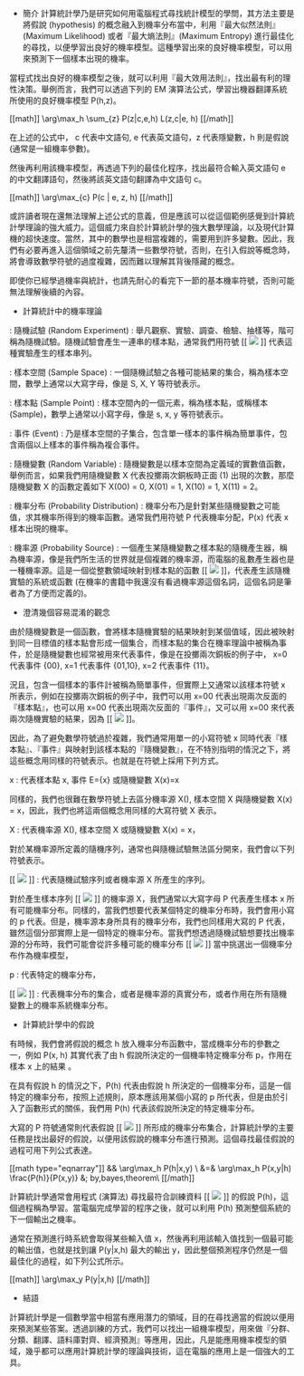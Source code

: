 + 簡介
計算統計學乃是研究如何用電腦程式尋找統計模型的學問，其方法主要是將假說 (hypothesis) 的概念融入到機率分布當中，利用『最大似然法則』(Maximum Likelihood) 或者『最大熵法則』(Maximum Entropy) 進行最佳化的尋找，以便學習出良好的機率模型。這種學習出來的良好機率模型，可以用來預測下一個樣本出現的機率。

當程式找出良好的機率模型之後，就可以利用『最大效用法則』，找出最有利的理性決策。舉例而言，我們可以透過下列的 EM 演算法公式，學習出機器翻譯系統所使用的良好機率模型 P(h,z)。

[[math]]
\arg\max_h \sum_{z} P(z|c,e,h) L(z,c|e, h)
[[/math]]

在上述的公式中， c 代表中文語句, e 代表英文語句，z 代表隱變數，h 則是假說 (通常是一組機率參數)。

然後再利用該機率模型，再透過下列的最佳化程序，找出最符合輸入英文語句 e 的中文翻譯語句，然後將該英文語句翻譯為中文語句 c。

[[math]]
\arg\max_{c} P(c | e, z, h)
[[/math]]

或許讀者現在還無法理解上述公式的意義，但是應該可以從這個範例感覺到計算統計學理論的強大威力。這個威力來自於計算統計學的強大數學理論，以及現代計算機的超快速度。當然，其中的數學也是相當複雜的，需要用到許多變數。因此，我們有必要再進入這個領域之前先釐清一些數學符號，否則，在引入假說等概念時，將會導致數學符號的過度複雜，因而難以理解其背後隱藏的概念。

即使你已經學過機率與統計，也請先耐心的看完下一節的基本機率符號，否則可能無法理解後續的內容。

+ 計算統計中的機率理論

: 隨機試驗 (Random Experiment) : 舉凡觀察、實驗、調查、檢驗、抽樣等，階可稱為隨機試驗。隨機試驗會產生一連串的樣本點，通常我們用符號 [[ ![](../timg/d9790f80150c.jpg) ]] 代表這種實驗產生的樣本串列。

: 樣本空間 (Sample Space) : 一個隨機試驗之各種可能結果的集合，稱為樣本空間，數學上通常以大寫字母，像是 S, X, Y 等符號表示。

: 樣本點 (Sample Point) : 樣本空間內的一個元素，稱為樣本點，或稱樣本 (Sample)，數學上通常以小寫字母，像是 s, x, y 等符號表示。

: 事件 (Event) : 乃是樣本空間的子集合，包含單一樣本的事件稱為簡單事件，包含兩個以上樣本的事件稱為複合事件。

: 隨機變數 (Random Variable) : 隨機變數是以樣本空間為定義域的實數值函數，舉例而言，如果我們用隨機變數 X 代表投擲兩次銅板時正面 (1) 出現的次數，那麼隨機變數 X 的函數定義如下 X(00) = 0, X(01) = 1, X(10) = 1, X(11) = 2。

: 機率分布 (Probability Distribution) : 機率分布乃是針對某些隨機變數之可能值，求其機率所得到的機率函數。通常我們用符號 P 代表機率分配，P(x) 代表 x 樣本出現的機率。

: 機率源 (Probability Source) : 一個產生某隨機變數之樣本點的隨機產生器，稱為機率源，像是我們所生活的世界就是個複雜的機率源，而電腦的亂數產生器也是一種機率源。這是一個從整數領域映射到樣本點的函數 [[ ![](../timg/26fefcdd6cdf.jpg) ]]，代表產生該隨機實驗的系統或函數 (在機率的書籍中我還沒有看過機率源這個名詞，這個名詞是筆者為了方便而定義的)。

+ 澄清幾個容易混淆的觀念

由於隨機變數是一個函數，會將樣本隨機實驗的結果映射到某個值域，因此被映射到同一目標值的樣本點會形成一個集合，而樣本點的集合在機率理論中被稱為事件，於是隨機變數也經常被用來代表事件，像是在投擲兩次銅板的例子中， x=0 代表事件 {00}, x=1 代表事件 {01,10}, x=2 代表事件 {11}。

況且，包含一個樣本的事件計被稱為簡單事件，但實際上又通常以該樣本符號 x 所表示，例如在投擲兩次銅板的例子中，我們可以用 x=00 代表出現兩次反面的『樣本點』，也可以用 x=00 代表出現兩次反面的『事件』，又可以用 x=00 來代表兩次隨機實驗的結果，因為 [[ ![](../timg/1610bea562b6.jpg) ]]。

因此，為了避免數學符號過於複雜，我們通常用單一的小寫符號 x 同時代表『樣本點』、『事件』與映射到該樣本點的『隨機變數』，在不特別指明的情況之下，將這些概念用同樣的符號表示。也就是在符號上採用下列方式。

x : 代表樣本點 x, 事件 E={x} 或隨機變數 X(x)=x

同樣的，我們也很難在數學符號上去區分機率源 X(), 樣本空間 X 與隨機變數 X(x) = x，因此，我們也將這兩個概念用同樣的大寫符號 X 表示。

X : 代表機率源 X(), 樣本空間 X 或隨機變數 X(x) = x，

對於某機率源所定義的隨機序列，通常也與隨機試驗無法區分開來，我們會以下列符號表示。

[[ ![](../timg/d9790f80150c.jpg) ]] : 代表隨機試驗序列或者機率源 X 所產生的序列。

對於產生樣本序列 [[ ![](../timg/fabfa29d324c.jpg) ]] 的機率源 X，我們通常以大寫字母 P 代表產生樣本 x 所有可能機率分布。同樣的，當我們想要代表某個特定的機率分布時，我們會用小寫的 p 代表。但是，機率源本身所具有的機率分布，我們也同樣用大寫的 P 代表，雖然這個分部實際上是一個特定的機率分布。當我們想透過隨機試驗想要找出機率源的分布時，我們可能會從許多種可能的機率分布 [[ ![](../timg/5d4d93b415d8.jpg) ]] 當中挑選出一個機率分布作為機率模型，

p : 代表特定的機率分布，

[[ ![](../timg/3b7699e04f8d.jpg) ]] : 代表機率分布的集合，或者是機率源的真實分布，或者作用在所有隨機變數上的機率系統機率分布。

+ 計算統計學中的假說

有時候，我們會將假說的概念 h 放入機率分布函數中，當成機率分布的參數之一，例如 P(x, h) 其實代表了由 h 假說所決定的一個機率特定機率分布 p，作用在樣本 x 上的結果 。

在具有假說 h 的情況之下，P(h) 代表由假說 h 所決定的一個機率分布，這是一個特定的機率分布，按照上述規則，原本應該用某個小寫的 p 所代表，但是由於引入了函數形式的關係，我們用 P(h) 代表該假說所決定的特定機率分布。

大寫的 P 符號通常則代表假說 [[ ![](../timg/1c0118431e7d.jpg) ]] 所形成的機率分布集合，計算統計學的主要任務是找出最好的假說，以便用該假說的機率分布進行預測。這個尋找最佳假說的過程可用下列公式表達。

[[math type="eqnarray"]]
&& \arg\max_h P(h|x,y) \\
&=& \arg\max_h P(x,y|h) \frac{P(h)}{P(x,y)} &; by\,bayes\,theorem\\
[[/math]]

計算統計學通常會用程式 (演算法) 尋找最符合訓練資料 [[ ![](../timg/debc932e5ffb.jpg) ]] 的假說 P(h)，這個過程稱為學習。當電腦完成學習的程序之後，就可以利用 P(h) 預測整個系統的下一個輸出之機率。

通常在預測進行時系統會取得某些輸入值 x，然後再利用該輸入值找到一個最可能的輸出值，也就是找到讓 P(y|x,h) 最大的輸出 y，因此整個預測程序仍然是一個最佳化的過程，如下列公式所示。

[[math]]
\arg\max_y P(y|x,h)
[[/math]]

+ 結語

計算統計學是一個數學當中相當有應用潛力的領域，目的在尋找適當的假說以便用來預測某些答案。透過訓練的方式，我們可以找出一組機率模型，用來做『分群、分類、翻譯、語料庫對齊、經濟預測』等應用，因此，凡是能應用機率模型的領域，幾乎都可以應用計算統計學的理論與技術，這在電腦的應用上是一個強大的工具。